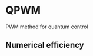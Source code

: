 # QPWM
PWM method for quantum control

## Numerical efficiency

<!-- <img src="https://github.com/chenqmion/QPWM/blob/main/Fig_CPU.jpg" alt="Compare_CPU" width="500"/>
<em>Figure: The PWM method requires less computational resources for solving time-dependent Schroedinger equation compared with the traditional matrix exponential method for a relatively small control freedom. </em>
 -->
